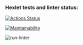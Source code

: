 ### Hexlet tests and linter status:
[![Actions Status](https://github.com/AvailableGrigory/frontend-project-lvl1/workflows/hexlet-check/badge.svg)](https://github.com/AvailableGrigory/frontend-project-lvl1/actions)

[![Maintainability](https://api.codeclimate.com/v1/badges/a99a88d28ad37a79dbf6/maintainability)](https://codeclimate.com/github/codeclimate/codeclimate/maintainability)

![run-linter](https://github.com/AvailableGrigory/frontend-project-lvl1/actions/workflows/run-linter.yml/badge.svg)